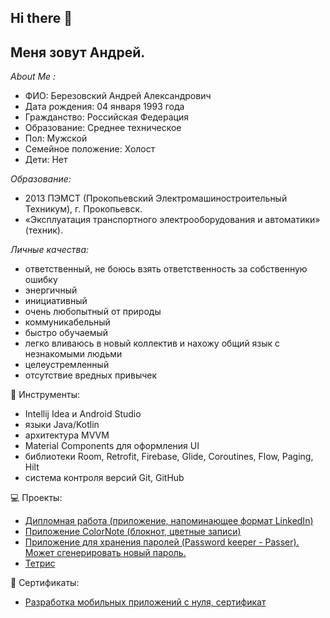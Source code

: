 ##  Hi there 👋
## Меня зовут Андрей.


*About Me :*

- ФИО: Березовский Андрей Александрович
- Дата рождения: 04 января 1993 года
- Гражданство: Российская Федерация
- Образование: Среднее техническое
- Пол: Мужской
- Семейное положение: Холост
- Дети: Нет

*Образование:*

- 2013 ПЭМСТ (Прокопьевский Электромашиностроительный Техникум), г. Прокопьевск.
- «Эксплуатация транспортного электрооборудования и автоматики» (техник).

*Личные качества:*

- ответственный, не боюсь взять ответственность за собственную ошибку
- энергичный
- инициативный
- очень любопытный от природы
- коммуникабельный
- быстро обучаемый
- легко вливаюсь в новый коллектив и нахожу общий язык с незнакомыми людьми
- целеустремленный
- отсутствие вредных привычек

🔧 Инструменты:
- Intellij Idea и Android Studio
- языки Java/Kotlin
- архитектура MVVM
- Material Components для оформления UI
- библиотеки Room, Retrofit, Firebase, Glide, Coroutines, Flow, Paging, Hilt
- система контроля версий Git, GitHub

💻 Проекты:
- [Дипломная работа (приложение, напоминающее формат LinkedIn)](https://github.com/andrey-account/DiplomaWork)
- [Приложение ColorNote (блокнот, цветные записи)](https://apps.rustore.ru/app/com.asimodabas.my_colornotes
)
- [Приложение для хранения паролей (Password keeper - Passer).
Может сгенерировать новый пароль.
](https://apps.rustore.ru/app/com.example.password_manager_room)
- [Тетрис](https://apps.rustore.ru/app/com.androidtetris)

📃 Сертификаты:
- [Разработка мобильных приложений с нуля, сертификат](https://drive.google.com/file/d/1dfq3_NIJmEBY-Poi3_8NG0_T-s7Rf4mj/view?usp=sharing)
